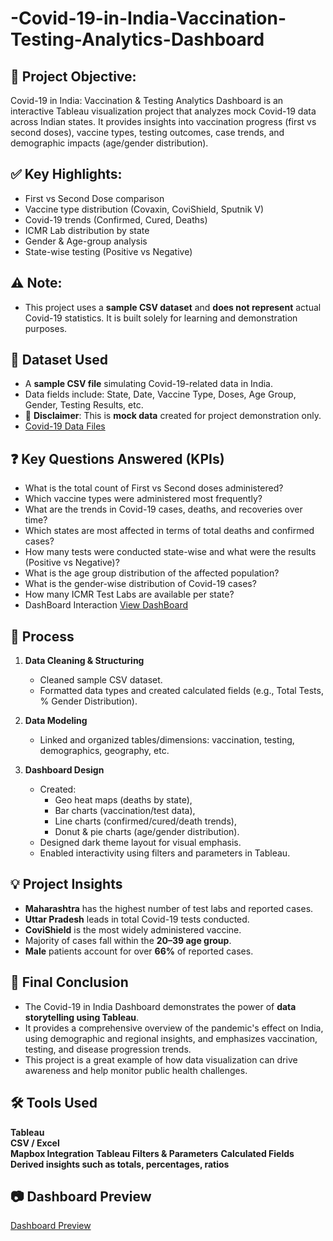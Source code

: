 # -Covid-19-in-India-Vaccination-Testing-Analytics-Dashboard

## 📌 Project Objective:
Covid-19 in India: Vaccination &amp; Testing Analytics Dashboard is an interactive Tableau visualization project that analyzes mock Covid-19 data across Indian states. It provides insights into vaccination progress (first vs second doses), vaccine types, testing outcomes, case trends, and demographic impacts (age/gender distribution).

## ✅ Key Highlights:
- First vs Second Dose comparison
- Vaccine type distribution (Covaxin, CoviShield, Sputnik V)
- Covid-19 trends (Confirmed, Cured, Deaths)
- ICMR Lab distribution by state
- Gender & Age-group analysis
- State-wise testing (Positive vs Negative)
  
## ⚠️ **Note**:
- This project uses a **sample CSV dataset** and **does not represent** actual Covid-19 statistics. It is built solely for learning and demonstration purposes.

## 📁 Dataset Used

- A **sample CSV file** simulating Covid-19-related data in India.
- Data fields include: State, Date, Vaccine Type, Doses, Age Group, Gender, Testing Results, etc.
-  📝 **Disclaimer**: This is **mock data** created for project demonstration only.
-  <a href="https://github.com/ParagSakat-eng/-Covid-19-in-India-Vaccination-Testing-Analytics-Dashboard/tree/main/Data%20Files%20CSV"> Covid-19 Data Files </a>

## ❓ Key Questions Answered (KPIs)

-  What is the total count of First vs Second doses administered?
-  Which vaccine types were administered most frequently?
-  What are the trends in Covid-19 cases, deaths, and recoveries over time?
-  Which states are most affected in terms of total deaths and confirmed cases?
-  How many tests were conducted state-wise and what were the results (Positive vs Negative)?
-  What is the age group distribution of the affected population?
-  What is the gender-wise distribution of Covid-19 cases?
-  How many ICMR Test Labs are available per state?
-  DashBoard Interaction <a href="https://github.com/ParagSakat-eng/-Covid-19-in-India-Vaccination-Testing-Analytics-Dashboard/blob/main/Covid_19_india_DashBoard%20SS.PNG"> View DashBoard </a>

## 🔄 Process

1. **Data Cleaning & Structuring**
   - Cleaned sample CSV dataset.
   - Formatted data types and created calculated fields (e.g., Total Tests, % Gender Distribution).
  
2. **Data Modeling**
   - Linked and organized tables/dimensions: vaccination, testing, demographics, geography, etc.

3. **Dashboard Design**
   - Created:
     - Geo heat maps (deaths by state),
     - Bar charts (vaccination/test data),
     - Line charts (confirmed/cured/death trends),
     - Donut & pie charts (age/gender distribution).
   - Designed dark theme layout for visual emphasis.
   - Enabled interactivity using filters and parameters in Tableau.


## 💡 Project Insights

- **Maharashtra** has the highest number of test labs and reported cases.
- **Uttar Pradesh** leads in total Covid-19 tests conducted.
- **CoviShield** is the most widely administered vaccine.
- Majority of cases fall within the **20–39 age group**.
- **Male** patients account for over **66%** of reported cases.


## 🧾 Final Conclusion

- The Covid-19 in India Dashboard demonstrates the power of **data storytelling using Tableau**.  
- It provides a comprehensive overview of the pandemic's effect on India, using demographic and regional insights, and emphasizes vaccination, testing, and disease progression trends.
- This project is a great example of how data visualization can drive awareness and help monitor public health challenges.

## 🛠️ Tools Used
**Tableau**          
**CSV / Excel**     
**Mapbox Integration** 
**Tableau Filters & Parameters**
**Calculated Fields**
**Derived insights such as totals, percentages, ratios**
 
## 📷 Dashboard Preview

<a href="https://github.com/ParagSakat-eng/-Covid-19-in-India-Vaccination-Testing-Analytics-Dashboard/blob/main/Covid_19_india_DashBoard%20SS.PNG"> Dashboard Preview </a>

